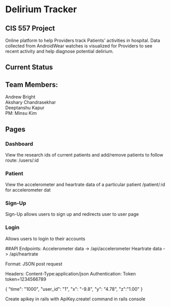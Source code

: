# Delirium Tracker

## CIS 557 Project
Online platform to help Providers track Patients' activities in hospital. Data collected from AndroidWear watches is visualized for Providers to see recent activity and help diagnose potential delirium.

## Current Status


## Team Members:
Andrew Bright  
Akshary Chandrasekhar  
Deeptanshu Kapur  
PM: Minsu Kim

## Pages

### Dashboard
View the research ids of current patients and add/remove patients to follow
route: /users/:id

### Patient
View the accelerometer and heartrate data of a particular patient
/patient/:id for accelerometer dat

### Sign-Up
Sign-Up allows users to sign up and redirects user to user page

### Login
Allows users to login to their accounts



##API
Endpoints:
Accelerometer data -> /api/accelerometer
Heartrate data -> /api/heartrate

Format: JSON post request

Headers:
Content-Type:application/json
Authentication: Token token=1234566789

{
  "time": "1000",
  "user_id": "1",
  "x": "-9.8",
  "y": "4.78",
  "z":"1.00"
}

Create apikey in rails with ApiKey.create! command in rails console


